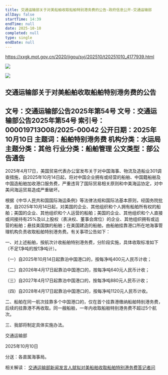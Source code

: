 ```yaml
---
title: 交通运输部关于对美船舶收取船舶特别港务费的公告-政府信息公开-交通运输部
allDay: false
startTime: 14:39
endTime: null
date: 2025-10-10
completed: null
type: single
endDate: null
---
```


https://xxgk.mot.gov.cn/2020/jigou/syj/202510/t20251010_4177939.html

[![](https://xxgk.mot.gov.cn/2020/images/xxgk20200601_logo.png)](http://www.mot.gov.cn/)

![](https://xxgk.mot.gov.cn/2020/images/xxgk20200601_logo2.png)

## 交通运输部关于对美船舶收取船舶特别港务费的公告

## 文号：交通运输部公告2025年第54号 文号：交通运输部公告2025年第54号 索引号：000019713O08/2025-00042 公开日期：2025年10月10日 主题词：船舶特别港务费 机构分类：水运局 主题分类：其他 行业分类：船舶管理 公文类型：部公告通告

2025年4月17日，美国贸易代表办公室发布关于对中国海事、物流及造船业301调查措施，自2025年10月14日起，将对中国企业拥有或经营的船舶、中国籍船舶及中国造船舶加收港口服务费，严重违背了国际贸易相关原则和中美海运协定，对中美间海运贸易造成严重破坏。

根据《中华人民共和国国际海运条例》等法律法规和国际法基本原则，经国务院批准，自2025年10月14日起，对美国的企业、其他组织和个人拥有船舶所有权的船舶；美国的企业、其他组织和个人运营的船舶；美国的企业、其他组织和个人直接或间接持有25%及以上股权（表决权、董事会席位）的企业、其他组织拥有或运营的船舶；悬挂美国旗的船舶；在美国建造的船舶，由船舶挂靠港口所在地海事管理机构负责收取船舶特别港务费。有关事项公告如下：

一、对上述船舶，按航次计收船舶特别港务费，分阶段实施，具体收取标准如下（不足1净吨的按1净吨计）。

（一）自2025年10月14日起靠泊中国港口的，按每净吨400元人民币计收；

（二）自2026年4月17日起靠泊中国港口的，按每净吨640元人民币计收；

（三）自2027年4月17日起靠泊中国港口的，按每净吨880元人民币计收；

（四）自2028年4月17日起靠泊中国港口的，按每净吨1120元人民币计收。

二、船舶在同一航次挂靠多个中国港口的，仅在首个挂靠港缴纳船舶特别港务费，后续的挂靠港不再收取。同一艘船舶，一年内收取船舶特别港务费不超过5个航次。

三、我部将制定具体实施办法。

交通运输部

2025年10月10日

  

分送：各直属海事局。

  

相关解读： [交通运输部新闻发言人就拟对美船舶收取船舶特别港务费答记者问](https://www.mot.gov.cn/2025zhengcejd/202510/t20251010_4177945.html "交通运输部新闻发言人就拟对美船舶收取船舶特别港务费答记者问")